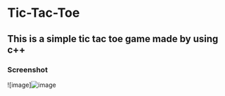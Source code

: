 # Tic-Tac-Toe
This is a simple tic tac toe game made by using c++
---
### Screenshot
![image]![image](https://user-images.githubusercontent.com/69748152/123262890-fec0a680-d515-11eb-85a0-3a133921d22b.png)
